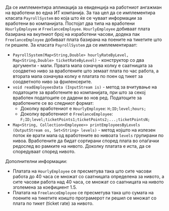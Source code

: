 Да се имплементира апликација за евиденција на работниот ангажман на вработени во една ИТ компанија. За таа цел да се имплементира класата `PayrollSystem` во која што ќе се чуваат информации за вработени во компанијата. Постојат два типа на вработени `HourlyEmployee` и `FreelanceEmployee`. `HourlyEmployee` добиваат плата базирана на вкупниот број на изработени часови, додека пак `FreelanceEmployee` добиваат плата базирана на поените на тикетите што ги решиле. За класата `PayrollSystem` да се имплементираат:

- `PayrollSystem(Map<String,Double> hourlyRateByLevel, Map<String,Double> ticketRateByLevel)` - конструктор со два аргументи - мапи. Првата мапа означува колку е саатницата за соодветно ниво за вработените што земаат плата по час работа, а втората мапа означува колку е платата по поен од тикет за соодветното ниво за фриленсерите.
- `void readEmployeesData (InputStream is)` - метод за вчитување на податоците за вработените во компанијата, при што за секој вработен податоците се дадени во нов ред. Податоците за вработените се во следниот формат: 
  - Доколку вработениот е `HourlyEmployee`: `H;ID;level;hours;`
  - Доколку вработениот е `FreelanceEmployee`: `F;ID;level;ticketPoints1;ticketPoints2;...;ticketPointsN;`
- `Map<String, Collection<Employee>> printEmployeesByLevels (OutputStream os, Set<String> levels)` - метод којшто нa излезен поток ќе врати мапа од вработeните во нивоата `levels` групирани по нивоа. Вработените да бидат сортирани според плата во опаѓачки редослед во рамките на нивото. Доколку платата е иста, да се споредуваат според нивото.

Дополнителни информации: 

- Платата на `HourlyEmployee` се пресметува така што сите часови работа до 40 часа се множат со саатницата определена за нивото, а сите часови работа над 40 часа, се множат со саатницата на нивото зголемена за коефициент 1.5.
- Платата на `FreelanceEmployee` се пресметува така што сумата на поените на тикетите коишто програмерот ги решил се множат со плата по тикет (ticket rate) за нивото.

